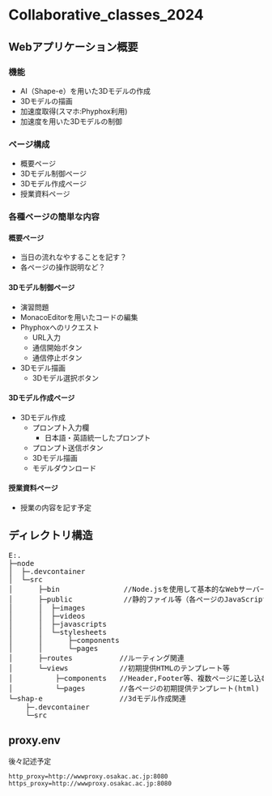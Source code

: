 # Collaborative_classes_2024

## Webアプリケーション概要


### 機能

- AI（Shape-e）を用いた3Dモデルの作成
- 3Dモデルの描画
- 加速度取得(スマホ:Phyphox利用)
- 加速度を用いた3Dモデルの制御

### ページ構成

- 概要ページ
- 3Dモデル制御ページ
- 3Dモデル作成ページ
- 授業資料ページ

### 各種ページの簡単な内容

#### 概要ページ

- 当日の流れなやすることを記す？
- 各ページの操作説明など？

#### 3Dモデル制御ページ

- 演習問題
- MonacoEditorを用いたコードの編集
- Phyphoxへのリクエスト
  - URL入力
  - 通信開始ボタン
  - 通信停止ボタン
- 3Dモデル描画
  - 3Dモデル選択ボタン

#### 3Dモデル作成ページ

- 3Dモデル作成
  - プロンプト入力欄
    - 日本語・英語統一したプロンプト
  - プロンプト送信ボタン
  - 3Dモデル描画
  - モデルダウンロード


#### 授業資料ページ

- 授業の内容を記す予定


## ディレクトリ構造
<pre>
E:.
├─node
│  ├─.devcontainer
│  └─src
│      ├─bin               //Node.jsを使用して基本的なWebサーバーを作成
│      ├─public            //静的ファイル等（各ページのJavaScript,CSS,image等）
│      │  ├─images
│      │  ├─videos
│      │  ├─javascripts
│      │  └─stylesheets
│      │      ├─components
│      │      └─pages
│      ├─routes           //ルーティング関連
│      └─views            //初期提供HTMLのテンプレート等
│          ├─components   //Header,Footer等、複数ページに差し込むテンプレート
│          └─pages        //各ページの初期提供テンプレート(html)
└─shap-e                  //3dモデル作成関連
    ├─.devcontainer
    └─src
</pre>


## proxy.env
後々記述予定

    http_proxy=http://wwwproxy.osakac.ac.jp:8080
    https_proxy=http://wwwproxy.osakac.ac.jp:8080
